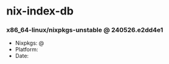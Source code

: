 # nix-index-db
### x86_64-linux/nixpkgs-unstable @ 240526.e2dd4e1
- Nixpkgs: @[](https://github.com/NixOS/nixpkgs/commit/e2dd4e18cc1c7314e24154331bae07df76eb582f)
- Platform: 
- Date: 

